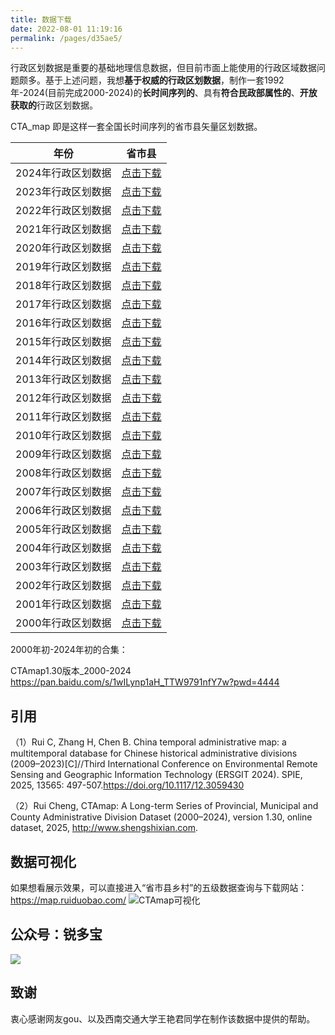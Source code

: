 ```yaml
---
title: 数据下载
date: 2022-08-01 11:19:16
permalink: /pages/d35ae5/
---
```


行政区划数据是重要的基础地理信息数据，但目前市面上能使用的行政区域数据问题颇多。基于上述问题，我想**基于权威的行政区划数据**，制作一套1992年-2024(目前完成2000-2024)的**长时间序列的**、具有**符合民政部属性的**、**开放获取的**行政区划数据。

CTA_map 即是这样一套全国长时间序列的省市县矢量区划数据。



| 年份               | 省市县                                                       |
| ------------------ | ------------------------------------------------------------ |
| 2024年行政区划数据 | [点击下载](https://pan.baidu.com/s/1uDH4R0IG12Pz87slJhq4Ig?pwd=4444 )            |
| 2023年行政区划数据 | [点击下载](https://pan.baidu.com/s/1vqsYJknsF2tOw1Kit3c8Qg?pwd=4444 )            |
| 2022年行政区划数据 | [点击下载](https://pan.baidu.com/s/1QXsxvM-KVxCKaqj5x2GWzw?pwd=4444 )            |
| 2021年行政区划数据 | [点击下载](https://pan.baidu.com/s/1xZjgvG8zHyDJrd2yPF25pQ?pwd=4444 )            |
| 2020年行政区划数据 | [点击下载](https://pan.baidu.com/s/1PsBxw95z_iPjUpIth4LB4g?pwd=4444 )            |
| 2019年行政区划数据 | [点击下载](https://pan.baidu.com/s/1wLFHYkAx5hNuxyIpUYG2iw?pwd=4444 )            |
| 2018年行政区划数据 | [点击下载](https://pan.baidu.com/s/1ufcT51HExVfQgSF81RflYQ?pwd=4444 )            |
| 2017年行政区划数据 | [点击下载](https://pan.baidu.com/s/1Pu9AzqGafo-p4sSYHlgoPw?pwd=4444 )            |
| 2016年行政区划数据 | [点击下载](https://pan.baidu.com/s/1WDc-EJ3iQ1LNjjOLtypmWA?pwd=4444 )            |
| 2015年行政区划数据 | [点击下载](https://pan.baidu.com/s/1EzKjtjo0FR-mxkZGA8lOFQ?pwd=4444 )            |
| 2014年行政区划数据 | [点击下载](https://pan.baidu.com/s/178_4tu-rNZBmhCuJZo7QmQ?pwd=4444 )            |
| 2013年行政区划数据 | [点击下载](https://pan.baidu.com/s/1vrBCPONjPO_KzIOK26Ryig?pwd=4444) |
| 2012年行政区划数据 | [点击下载](https://pan.baidu.com/s/1unxaAfcS2KndNdtiv-K-Bg?pwd=4444)            |
| 2011年行政区划数据 | [点击下载](https://pan.baidu.com/s/1KGSQjNNgfNHACbAtm-RS4A?pwd=4444 )            |
| 2010年行政区划数据 | [点击下载](https://pan.baidu.com/s/1U8Tmml6jzCx9-VR495N0sg?pwd=4444)            |
| 2009年行政区划数据 | [点击下载](https://pan.baidu.com/s/13V-BDfVTbegPrlP4ZdIDVQ?pwd=4444)            |
| 2008年行政区划数据 | [点击下载](https://pan.baidu.com/s/17Sz-q8N2ZDcfliLG6Bq0HQ?pwd=4444 )            |
| 2007年行政区划数据 | [点击下载](https://pan.baidu.com/s/1Txy2i6zpWYpd0aNmgU93vg?pwd=4444 )            |
| 2006年行政区划数据 | [点击下载](https://pan.baidu.com/s/1uG2oreuN1_tZU-mlu70SWw?pwd=4444) |
| 2005年行政区划数据 | [点击下载](https://pan.baidu.com/s/1EYtclxIGgqTX6HFOJKrOkQ?pwd=4444)            |
| 2004年行政区划数据 | [点击下载](https://pan.baidu.com/s/1yDiD7Msd9UJaz4pXy2Ov0w?pwd=4444 )            |
| 2003年行政区划数据 | [点击下载](https://pan.baidu.com/s/1zNIfdfCYKJOauQb3Ls67bA?pwd=4444)            |
| 2002年行政区划数据 | [点击下载](https://pan.baidu.com/s/11a1vGkAHG-jfsI4u6FrywA?pwd=4444)            |
| 2001年行政区划数据 | [点击下载](https://pan.baidu.com/s/1t8rxM0l2aYXMrNG9_I7Xeg?pwd=4444)            |
| 2000年行政区划数据 | [点击下载](https://pan.baidu.com/s/1WQiI1XWp-Gr_Vh7mH3CiOw?pwd=4444)            |


2000年初-2024年初的合集：

CTAmap1.30版本_2000-2024   
https://pan.baidu.com/s/1wILynp1aH_TTW9791nfY7w?pwd=4444

## 引用
（1）Rui C, Zhang H, Chen B. China temporal administrative map: a multitemporal database for Chinese historical administrative divisions (2009–2023)[C]//Third International Conference on Environmental Remote Sensing and Geographic Information Technology (ERSGIT 2024). SPIE, 2025, 13565: 497-507.https://doi.org/10.1117/12.3059430

（2）Rui Cheng, CTAmap: A Long-term Series of Provincial, Municipal and County Administrative Division Dataset (2000–2024), version 1.30, online dataset, 2025, http://www.shengshixian.com.


## 数据可视化
如果想看展示效果，可以直接进入“省市县乡村”的五级数据查询与下载网站：https://map.ruiduobao.com/
![CTAmap可视化](http://pics.landcover100.com/i/2023/11/02/65437f851c16c.jpg)


## 公众号：锐多宝

![](http://pics.landcover100.com/pics/6241778738d1e.jpg)

## 致谢
衷心感谢网友gou、以及西南交通大学王艳君同学在制作该数据中提供的帮助。